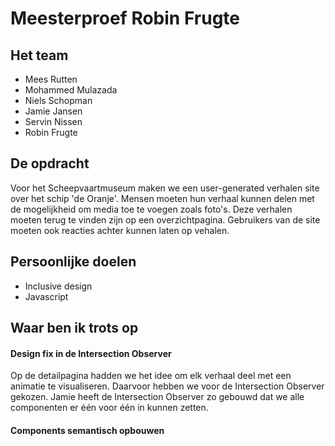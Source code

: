 # Meesterproef Robin Frugte

## Het team

- Mees Rutten
- Mohammed Mulazada
- Niels Schopman
- Jamie Jansen
- Servin Nissen
- Robin Frugte

## De opdracht

Voor het Scheepvaartmuseum maken we een user-generated verhalen site over het schip 'de Oranje'. Mensen moeten hun verhaal kunnen delen met de mogelijkheid om media toe te voegen zoals foto's. Deze verhalen moeten terug te vinden zijn op een overzichtpagina. Gebruikers van de site moeten ook reacties achter kunnen laten op vehalen.

## Persoonlijke doelen

- Inclusive design
- Javascript

## Waar ben ik trots op

#### Design fix in de Intersection Observer

Op de detailpagina hadden we het idee om elk verhaal deel met een animatie te visualiseren. Daarvoor hebben we voor de Intersection Observer gekozen. Jamie heeft de Intersection Observer zo gebouwd dat we alle componenten er één voor één in kunnen zetten.

#### Components semantisch opbouwen
